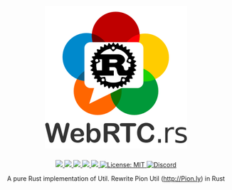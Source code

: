 <h1 align="center">
 <a href="https://webrtc.rs"><img src="./doc/webrtc.rs.png" alt="WebRTC.rs"></a>
 <br>
</h1>
<p align="center">
 <a href="https://github.com/webrtc-rs/util/actions"> 
  <img src="https://github.com/webrtc-rs/util/workflows/Cargo/badge.svg">
 </a> 
 <a href="https://codecov.io/gh/webrtc-rs/util"> 
  <img src="https://codecov.io/gh/webrtc-rs/util/branch/main/graph/badge.svg">
 </a>
 <a href="https://deps.rs/repo/github/webrtc-rs/util"> 
  <img src="https://deps.rs/repo/github/webrtc-rs/util/status.svg">
 </a>
 <a href="https://crates.io/crates/webrtc-util"> 
  <img src="https://img.shields.io/crates/v/webrtc-util.svg">
 </a> 
 <a href="https://docs.rs/webrtc-util"> 
  <img src="https://docs.rs/webrtc-util/badge.svg">
 </a>
 <a href="https://github.com/webrtc-rs/util/blob/master/LICENSE">
  <img src="https://img.shields.io/badge/License-MIT-yellow.svg" alt="License: MIT">
 </a>
 <a href="https://discord.gg/4Ju8UHdXMs">
  <img src="https://img.shields.io/discord/800204819540869120?logo=discord" alt="Discord">
 </a>
</p>
<p align="center">
 A pure Rust implementation of Util. Rewrite Pion Util (<a href="http://Pion.ly">http://Pion.ly</a>) in Rust
</p>
